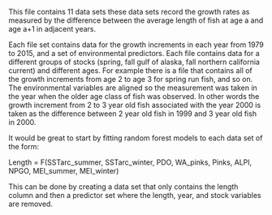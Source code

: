 This file contains 11 data sets these data sets record the growth rates as measured by the difference between the average length of fish at age a and age a+1 in adjacent years. 

Each file set contains data for the growth increments in each year from 1979 to 2015, and a set of environmental predictors. Each file contains data for a different groups of stocks (spring, fall gulf of alaska, fall northern california current) and different ages. For example there is a file that contains all of the growth increments from age 2 to age 3 for spring run fish, and so on. The environmental variables are aligned so the measurement was taken in the year when the older age class of fish was observed. In other words the growth increment from 2 to 3 year old fish associated with the year 2000 is taken as the difference between 2 year old fish in 1999 and 3 year old fish in 2000. 


It would be great to start by fitting random forest models to each data set of the form:


Length = F(SSTarc_summer, SSTarc_winter, PDO, WA_pinks, Pinks, ALPI, NPGO, MEI_summer, MEI_winter) 

This can be done by creating a data set that only contains the length column and then a predictor set where the length, year, and stock variables are removed. 
